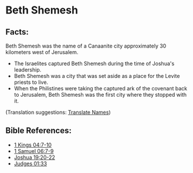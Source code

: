 # Beth Shemesh #

## Facts: ##

Beth Shemesh was the name of a Canaanite city approximately 30 kilometers west of Jerusalem.

* The Israelites captured Beth Shemesh during the time of Joshua's leadership.
* Beth Shemesh was a city that was set aside as a place for the Levite priests to live.
* When the Philistines were taking the captured ark of the covenant back to Jerusalem, Beth Shemesh was the first city where they stopped with it.

(Translation suggestions: [Translate Names](en/ta-vol1/translate/man/translate-names))



## Bible References: ##

* [1 Kings 04:7-10](en/tn/1ki/help/04/07)
* [1 Samuel 06:7-9](en/tn/1sa/help/06/07)
* [Joshua 19:20-22](en/tn/jos/help/19/20)
* [Judges 01:33](en/tn/jdg/help/01/33)